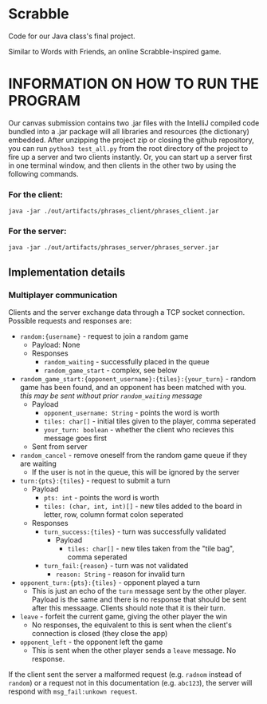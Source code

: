 # Scrabble

Code for our Java class's final project.

Similar to Words with Friends, an online Scrabble-inspired game.

# INFORMATION ON HOW TO RUN THE PROGRAM

Our canvas submission contains two .jar files with the IntelliJ compiled code bundled into a .jar package will all libraries and resources (the dictionary) embedded. After unzipping the project zip or closing the github repository, you can run `python3 test_all.py` from the root directory of the project to fire up a server and two clients instantly. Or, you can start up a server first in one terminal window, and then clients in the other two by using the following commands.

### For the client:
`java -jar ./out/artifacts/phrases_client/phrases_client.jar`

### For the server:
`java -jar ./out/artifacts/phrases_server/phrases_server.jar`

## Implementation details

### Multiplayer communication

Clients and the server exchange data through a TCP socket connection.
Possible requests and responses are:

* `random:{username}` - request to join a random game
  * Payload: None
  * Responses
    * `random_waiting` - successfully placed in the queue
    * `random_game_start` - complex, see below
* `random_game_start:{opponent_username}:{tiles}:{your_turn}` - random game has been found, and an opponent has been matched with you. *this may be sent without prior `random_waiting` message*
  * Payload
    * `opponent_username: String` - points the word is worth
    * `tiles: char[]` - initial tiles given to the player, comma seperated
    * `your_turn: boolean` - whether the client who recieves this message goes first
  * Sent from server
* `random_cancel` - remove oneself from the random game queue if they are waiting
  * If the user is not in the queue, this will be ignored by the server
* `turn:{pts}:{tiles}` - request to submit a turn
  * Payload
    * `pts: int` - points the word is worth
    * `tiles: (char, int, int)[]` - new tiles added to the board in letter, row, column format colon seperated
  * Responses
    * `turn_success:{tiles}` - turn was successfully validated
      * Payload
        * `tiles: char[]` - new tiles taken from the "tile bag", comma seperated
    * `turn_fail:{reason}` - turn was not validated
      * `reason: String` - reason for invalid turn
* `opponent_turn:{pts}:{tiles}` - opponent played a turn
  * This is just an echo of the `turn` message sent by the other player. Payload is the same and there is no response that should be sent after this messaage. Clients should note that it is their turn.
* `leave` - forfeit the current game, giving the other player the win
  * No responses, the equivalent to this is sent when the client's connection is closed (they close the app)
* `opponent_left` - the opponent left the game
  * This is sent when the other player sends a `leave` message. No response.


If the client sent the server a malformed request (e.g. `radnom` instead of `random`)
or a request not in this documentation (e.g. `abc123`),
the server will respond with `msg_fail:unkown request`.
